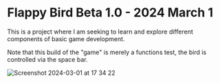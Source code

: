 # Flappy Bird Beta 1.0 - 2024 March 1
This is a project where I am seeking to learn and explore different components of basic game development. 

Note that this build of the "game" is merely a functions test, the bird is controlled via the space bar. 

![Screenshot 2024-03-01 at 17 34 22](https://github.com/joelmcrenshaw/FlappyBirdDemo/assets/96663597/7157951d-8c03-4226-8aa8-6e1ea4b9869a)
